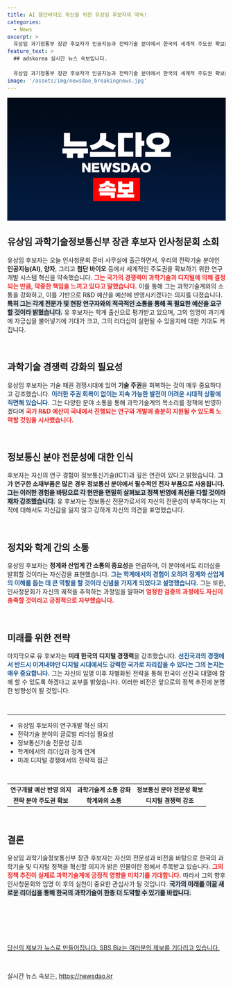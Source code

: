 ```yaml
---
title: AI 첨단바이오 혁신을 위한 유상임 후보자의 약속!
categories:
  - News
excerpt: >
  유상임 과기정통부 장관 후보자가 인공지능과 전략기술 분야에서 한국의 세계적 주도권 확보를 다짐했습니다. 그는 기술 패권 경쟁 속에서 연구개발 예산의 중요성을 강조하며 소통 강화 의지를 밝혔습니다. 그의 출근 소감과 포부는 긍정적인 반응을 불러일으키고 있습니다.
feature_text: >
  ## adskorea 실시간 뉴스 속보입니다.

  유상임 과기정통부 장관 후보자가 인공지능과 전략기술 분야에서 한국의 세계적 주도권 확보를 다짐했습니다. 그는 기술 패권 경쟁 속에서 연구개발 예산의 중요성을 강조하며 소통 강화 의지를 밝혔습니다. 그의 출근 소감과 포부는 긍정적인 반응을 불러일으키고 있습니다.
image: '/assets/img/newsdao_breakingnews.jpg'
---
```


<p><img src="/assets/img/newsdao_breakingnews.jpg" alt="adskorea 속보" /></p>

<h2 data-ke-size="size26">유상임 과학기술정보통신부 장관 후보자 인사청문회 소회</h2>

<p data-ke-size="size16">유상임 후보자는 오늘 인사청문회 준비 사무실에 출근하면서, 우리의 전략기술 분야인 <b>인공지능(AI)</b>, <b>양자</b>, 그리고 <b>첨단 바이오</b> 등에서 세계적인 주도권을 확보하기 위한 연구개발 시스템 혁신을 약속했습니다. <b><span style="color: #ee2323;">그는 국가의 경쟁력이 과학기술과 디지털에 의해 결정되는 만큼, 막중한 책임을 느끼고 있다고 말했습니다.</span></b> 이를 통해 그는 과학기술계와의 소통을 강화하고, 이를 기반으로 R&D 예산을 예산에 반영시키겠다는 의지를 다졌습니다. <b><span style="background-color: #21538527;">특히 그는 각계 전문가 및 현장 연구자와의 적극적인 소통을 통해 꼭 필요한 예산을 요구할 것이라 밝혔습니다.</span></b> 유 후보자는 학계 출신으로 평가받고 있으며, 그의 임명이 과기계에 자긍심을 불어넣기에 기대가 크고, 그의 리더십이 실현될 수 있을지에 대한 기대도 커집니다.</p>

<p data-ke-size="size16">&nbsp;</p>

<h2 data-ke-size="size26">과학기술 경쟁력 강화의 필요성</h2>

<p data-ke-size="size16">유상임 후보자는 기술 패권 경쟁시대에 있어 <b>기술 주권</b>을 회복하는 것이 매우 중요하다고 강조했습니다. <b><span style="color: #1a5490;">이러한 주권 회복이 없이는 지속 가능한 발전이 어려운 시대적 상황에 직면해 있습니다.</span></b> 그는 다양한 분야 소통을 통해 과학기술계의 목소리를 정책에 반영하겠다며 <b><span style="color: #ee2323;">국가 R&D 예산이 국내에서 진행되는 연구와 개발에 충분히 지원될 수 있도록 노력할 것임을 시사했습니다.</span></b></p>

<p data-ke-size="size16">&nbsp;</p>

<h2 data-ke-size="size26">정보통신 분야 전문성에 대한 인식</h2>

<p data-ke-size="size16">후보자는 자신의 연구 경험이 정보통신기술(ICT)과 깊은 연관이 있다고 밝혔습니다. <b>그가 연구한 소재부품은 많은 경우 정보통신 분야에서 필수적인 전자 부품으로 사용됩니다.</b> <b><span style="background-color: #21538527;">그는 이러한 경험을 바탕으로 각 현안을 면밀히 살펴보고 정책 반영에 최선을 다할 것이라 재차 강조했습니다.</span></b> 유 후보자는 정보통신 전문가로서의 자신의 전문성이 부족하다는 지적에 대해서도 자신감을 잃지 않고 강하게 자신의 의견을 표명했습니다.</p>

<p data-ke-size="size16">&nbsp;</p>

<h2 data-ke-size="size26">정치와 학계 간의 소통</h2>

<p data-ke-size="size16">유상임 후보자는 <b>정계와 산업계 간 소통의 중요성</b>을 언급하며, 이 분야에서도 리더십을 발휘할 것이라는 자신감을 표현했습니다. <b><span style="color: #1a5490;">그는 학계에서의 경험이 오히려 정계와 산업계의 이해를 돕는 데 큰 역할을 할 것이라 신념을 가지게 되었다고 설명했습니다.</span></b> 그는 또한, 인사청문회가 자신의 궤적을 추적하는 과정임을 말하며 <b><span style="color: #ee2323;">엄정한 검증의 과정에도 자신이 충족할 것이라고 긍정적으로 자부했습니다.</span></b></p>

<p data-ke-size="size16">&nbsp;</p>

<h2 data-ke-size="size26">미래를 위한 전략</h2>

<p data-ke-size="size16">마지막으로 유 후보자는 <b>미래 한국의 디지털 경쟁력</b>을 강조했습니다. <b><span style="color: #1a5490;">선진국과의 경쟁에서 반드시 이겨내야만 디지털 시대에서도 강력한 국가로 자리잡을 수 있다는 그의 논지는 매우 중요합니다.</span></b> 그는 자신의 임명 이후 차별화된 전략을 통해 한국이 선진국 대열에 함께 할 수 있도록 하겠다고 포부를 밝혔습니다. 이러한 비전은 앞으로의 정책 추진에 분명한 방향성이 될 것입니다.</p>

<p data-ke-size="size16">&nbsp;</p>

<hr>

<ul>
<li>유상임 후보자의 연구개발 혁신 의지</li>
<li>전략기술 분야의 글로벌 리더십 필요성</li>
<li>정보통신기술 전문성 강조</li>
<li>학계에서의 리더십과 정계 연계</li>
<li>미래 디지털 경쟁에서의 전략적 접근</li>
</ul>

<p data-ke-size="size16">&nbsp;</p> 

<table>
<tr>
<td style="text-align: center; height: 17px;"><b>연구개발 예산 반영 의지</b></td>
<td style="text-align: center; height: 17px;"><b>과학기술계 소통 강화</b></td>
<td style="text-align: center; height: 17px;"><b>정보통신 분야 전문성 확보</b></td>
</tr>
<tr>
<td style="text-align: center; height: 17px;"><b>전략 분야 주도권 확보</b></td>
<td style="text-align: center; height: 17px;"><b>학계와의 소통</b></td>
<td style="text-align: center; height: 17px;"><b>디지털 경쟁력 강조</b></td>
</tr>
</table>

<p data-ke-size="size16">&nbsp;</p> 

<h2 data-ke-size="size26">결론</h2>

<p data-ke-size="size16">유상임 과학기술정보통신부 장관 후보자는 자신의 전문성과 비전을 바탕으로 한국의 과학기술 및 디지털 정책을 혁신할 의지가 밝은 인물이란 점에서 주목받고 있습니다. <b><span style="color: #ee2323;">그의 정책 추진이 실제로 과학기술계에 긍정적 영향을 미치기를 기대합니다.</span></b> 따라서 그의 향후 인사청문회와 임명 이 후의 실천이 중요한 관심사가 될 것입니다. <b><span style="background-color: #21538527;">국가의 미래를 이끌 새로운 리더십을 통해 한국의 과학기술이 한층 더 도약할 수 있기를 바랍니다.</span></b></p>

<p data-ke-size="size16">&nbsp;</p> 

<p data-ke-size="size16">&nbsp;</p>

<p data-ke-size="size16">&nbsp;</p> 

<p data-ke-size="size16"><a href="https://url.kr/9pghjn">당신의 제보가 뉴스로 만들어집니다. SBS Biz는 여러분의 제보를 기다리고 있습니다.</a></p> 

<p data-ke-size="size16">&nbsp;</p> 
실시간 뉴스 속보는, <a href="https://newsdao.kr" rel="dofollow">https://newsdao.kr</a>



